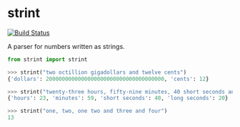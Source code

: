 # strint
[![Build Status](https://travis-ci.org/skunkfrukt/strint.svg?branch=master)](https://travis-ci.org/skunkfrukt/strint)

A parser for numbers written as strings.

```python
from strint import strint

>>> strint("two octillion gigadollars and twelve cents")
{'dollars': 2000000000000000000000000000000000000, 'cents': 12}

>>> strint("twenty-three hours, fifty-nine minutes, 40 short seconds and 20 long seconds")
{'hours': 23, 'minutes': 59, 'short seconds': 40, 'long seconds': 20}

>>> strint("one, two, one two and three and four")
13
```
